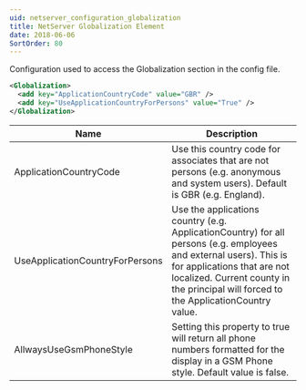 ```yaml
---
uid: netserver_configuration_globalization
title: NetServer Globalization Element
date: 2018-06-06
SortOrder: 80
---
```

Configuration used to access the Globalization section in the config file.

```xml
<Globalization>
  <add key="ApplicationCountryCode" value="GBR" />
  <add key="UseApplicationCountryForPersons" value="True" />
</Globalization>
```

|Name|Description|
|------------|----|
|ApplicationCountryCode|Use this country code for associates that are not persons (e.g. anonymous and system users).  Default is GBR (e.g. England).|
|UseApplicationCountryForPersons|Use the applications country (e.g. ApplicationCountry) for all persons (e.g. employees and external users). This is for applications that are not localized. Current county in the principal will forced to the ApplicationCountry value.|
|AllwaysUseGsmPhoneStyle|Setting this property to true will return all phone numbers formatted for the display in a GSM Phone style. Default value is false.|
